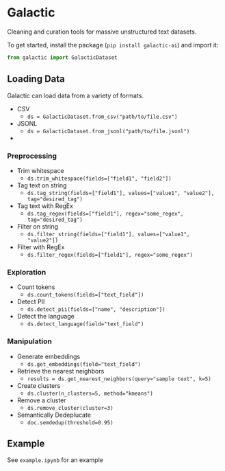 # Galactic
Cleaning and curation tools for massive unstructured text datasets.

To get started, install the package (`pip install galactic-ai`) and import it:
```python
from galactic import GalacticDataset
```

## Loading Data
Galactic can load data from a variety of formats.
- CSV
   - `ds = GalacticDataset.from_csv("path/to/file.csv")`
- JSONL
   - `ds = GalacticDataset.from_jsonl("path/to/file.jsonl")`
- 

### Preprocessing
- Trim whitespace
   - `ds.trim_whitespace(fields=["field1", "field2"])`
- Tag text on string
   - `ds.tag_string(fields=["field1"], values=["value1", "value2"], tag="desired_tag")`
- Tag text with RegEx
   - `ds.tag_regex(fields=["field1"], regex="some_regex", tag="desired_tag")`
- Filter on string
   - `ds.filter_string(fields=["field1"], values=["value1", "value2"])`
- Filter with RegEx
   - `ds.filter_regex(fields=["field1"], regex="some_regex")`

### Exploration
- Count tokens
   - `ds.count_tokens(fields=["text_field"])`
- Detect PII
   - `ds.detect_pii(fields=["name", "description"])`
- Detect the language
   - `ds.detect_language(field="text_field")`

### Manipulation
- Generate embeddings
   - `ds.get_embeddings(field="text_field")`
- Retrieve the nearest neighbors
   - `results = ds.get_nearest_neighbors(query="sample text", k=5)`
- Create clusters
   - `ds.cluster(n_clusters=5, method="kmeans")`
- Remove a cluster
   - `ds.remove_cluster(cluster=3)`
- Semantically Dedeplucate
   - `doc.semdedup(threshold=0.95)`
 
## Example
See `example.ipynb` for an example
